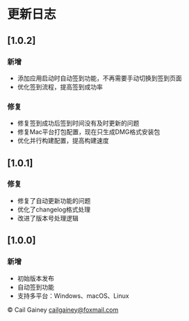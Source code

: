# 更新日志

## [1.0.2]

### 新增

- 添加应用启动时自动签到功能，不再需要手动切换到签到页面
- 优化签到流程，提高签到成功率

### 修复

- 修复签到成功后签到时间没有及时更新的问题
- 修复Mac平台打包配置，现在只生成DMG格式安装包
- 优化并行构建配置，提高构建速度

## [1.0.1]

### 修复

- 修复了自动更新功能的问题
- 优化了changelog格式处理
- 改进了版本号处理逻辑

## [1.0.0]

### 新增

- 初始版本发布
- 自动签到功能
- 支持多平台：Windows、macOS、Linux

© Cail Gainey <cailgainey@foxmail.com>